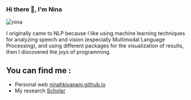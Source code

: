 ### Hi there 👋, I'm Nina 

<!--
**NinaHKivanani/NinaHKivanani** is a ✨ _special_ ✨ repository because its `README.md` (this file) appears on your GitHub profile. -->

![nina](https://user-images.githubusercontent.com/34209695/109345003-cbc01c00-786f-11eb-8c0c-d6000bcde2e9.png)

I originally came to NLP because I like using machine learning techniques for analyzing speech and vision (especially Multimodal Language Processing), and using different packages for the visualization of results, then I discovered the joys of programming.


## You can find me : 
- Personal web <a href="https://ninahkivanani.github.io/">ninahkivanani.github.io</a>
- My research <a href="https://scholar.google.com/citations?user=H6JYohsAAAAJ&hl=en">Scholar</a> 





<!--
Here are some ideas to get you started:

- 🔭 I’m currently working on ...
- 🌱 I’m currently learning ...
- 👯 I’m looking to collaborate on ...
- 🤔 I’m looking for help with ...
- 💬 Ask me about ...
- 📫 How to reach me: ...
- 😄 Pronouns: ...
- ⚡ Fun fact: ...
-->
